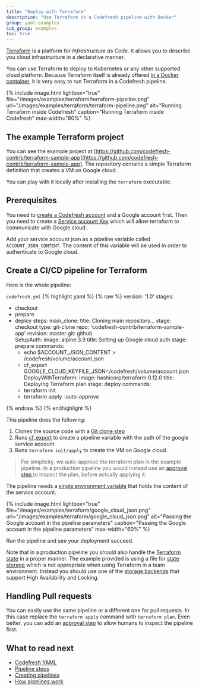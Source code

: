 ```yaml
---
title: "Deploy with Terraform"
description: "Use Terraform in a Codefresh pipeline with Docker"
group: yaml-examples
sub_group: examples
toc: true
---
```


[Terraform](https://www.terraform.io/) is a platform for *Infrastructure as Code*. It allows you to describe you cloud infrastructure in a declarative manner.

You can use Terraform to deploy to Kubernetes or any other supported cloud platform. Because Terraform itself is already offered [in a Docker container](https://hub.docker.com/r/hashicorp/terraform/), it is very easy to run Terraform in a Codefresh pipeline.

 
{% include image.html 
lightbox="true" 
file="/images/examples/terraform/terraform-pipeline.png" 
url="/images/examples/terraform/terraform-pipeline.png" 
alt="Running Terraform inside Codefresh"
caption="Running Terraform inside Codefresh"
max-width="80%" 
%}

## The example Terraform project

You can see the example project at [https://github.com/codefresh-contrib/terraform-sample-app](https://github.com/codefresh-contrib/terraform-sample-app). The repository contains a simple Terraform definition that creates a VM on Google cloud.

You can play with it locally after installing the `terraform` executable. 

## Prerequisites

You need to [create a Codefresh account]({{site.baseurl}}/docs/getting-started/create-a-codefresh-account/) and a Google account first. Then you need to create a [Service account Key](https://cloud.google.com/iam/docs/creating-managing-service-account-keys) which will allow terraform to communicate with Google cloud.


Add your service account json as a pipeline variable called `ACCOUNT_JSON_CONTENT`. The content of this variable will be used
in order to authenticate to Google cloud.

## Create a CI/CD pipeline for Terraform

Here is the whole pipeline:

 `codefresh.yml`
{% highlight yaml %}
{% raw %}
version: '1.0'
stages:
  - checkout
  - prepare   
  - deploy
steps:
  main_clone:
    title: Cloning main repository...
    stage: checkout
    type: git-clone
    repo: 'codefresh-contrib/terraform-sample-app'
    revision: master
    git: github      
  SetupAuth:
    image: alpine:3.9
    title: Setting up Google cloud auth
    stage: prepare
    commands:
      - echo $ACCOUNT_JSON_CONTENT > /codefresh/volume/account.json
      - cf_export GOOGLE_CLOUD_KEYFILE_JSON=/codefresh/volume/account.json
  DeployWithTerraform:
    image: hashicorp/terraform:0.12.0
    title: Deploying Terraform plan
    stage: deploy
    commands:
      - terraform init
      - terraform apply -auto-approve 

{% endraw %}
{% endhighlight %}

This pipeline does the following:

1. Clones the source code with a [Git clone step]({{site.baseurl}}/docs/codefresh-yaml/steps/git-clone/)
1. Runs [cf_export]({{site.baseurl}}/docs/codefresh-yaml/variables/#exporting-environment-variables-from-a-freestyle-step) to create a pipeline variable with the path of the google service account
1. Runs `terraform init/apply` to create the VM on Google cloud.

>For simplicity, we auto-approve the terraform plan in the example pipeline. In a production pipeline you would instead use an [approval step ]({{site.baseurl}}/docs/codefresh-yaml/steps/approval/) to inspect the plan, before actually applying it.

The pipeline needs a [single environment variable]({{site.baseurl}}/docs/configure-ci-cd-pipeline/pipelines/#pipeline-settings) that holds the content of the service account.


{% include image.html 
lightbox="true" 
file="/images/examples/terraform/google_cloud_json.png" 
url="/images/examples/terraform/google_cloud_json.png" 
alt="Passing the Google account in the pipeline parameters"
caption="Passing the Google account in the pipeline parameters"
max-width="60%" 
%}


Run the pipeline and see your deployment succeed.


Note that in a production pipeline you should also handle the [Terraform state](https://www.terraform.io/docs/state/) in a proper manner. The example provided is using a file for [state storage](https://www.terraform.io/docs/backends/index.html) which is not appropriate when using Terraform in a team environment. Instead you should use one of the [storage backends](https://www.terraform.io/docs/backends/types/index.html) that support High Availability and Locking.




## Handling Pull requests

You can easily use the same pipeline or a different one for pull requests. In this case replace the `terraform apply` command with `terraform plan`. Even better, you can add an [approval step]({{site.baseurl}}/docs/codefresh-yaml/steps/approval/) to allow humans to inspect the pipeline first.


## What to read next

* [Codefresh YAML]({{site.baseurl}}/docs/codefresh-yaml/what-is-the-codefresh-yaml/)
* [Pipeline steps]({{site.baseurl}}/docs/codefresh-yaml/steps/)
* [Creating pipelines]({{site.baseurl}}/docs/configure-ci-cd-pipeline/pipelines/)
* [How pipelines work]({{site.baseurl}}/docs/configure-ci-cd-pipeline/introduction-to-codefresh-pipelines/)